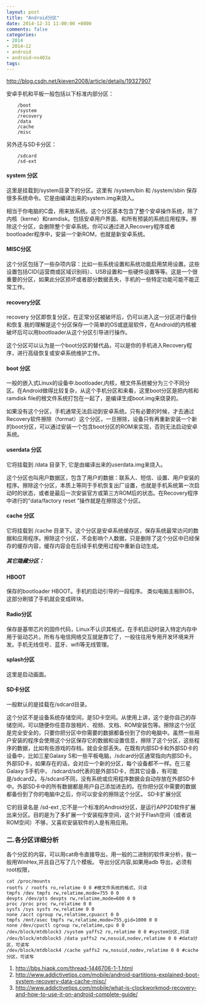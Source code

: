```yaml
---
layout: post
title: "Android分区"
date: 2014-12-31 11:00:00 +0800
comments: false
categories:
- 2014
- 2014~12
- android
- android~nx403a
tags:
---
```

http://blog.csdn.net/kieven2008/article/details/19327907

安卓手机和平板一般包括以下标准内部分区：
```
    /boot
    /system
    /recovery
    /data
    /cache
    /misc
```
另外还与SD卡分区：
```
    /sdcard
    /sd-ext
```

#### system 分区

这里是挂载到/system目录下的分区。这里有 /system/bin 和 /system/sbin 保存很多系统命令。它是由编译出来的system.img来烧入。

相当于你电脑的C盘，用来放系统。这个分区基本包含了整个安卓操作系统，除了内核（kerne）和ramdisk。包括安卓用户界面、和所有预装的系统应用程序。擦除这个分区，会删除整个安卓系统。你可以通过进入Recovery程序或者bootloader程序中，安装一个新ROM，也就是新安卓系统。

#### MISC分区

这个分区包括了一些杂项内容：比如一些系统设置和系统功能启用禁用设置。这些设置包括CID(运营商或区域识别码）、USB设置和一些硬件设置等等。这是一个很重要的分区，如果此分区损坏或者部分数据丢失，手机的一些特定功能可能不能正常工作。

#### recovery分区 
recovery 分区即恢复分区，在正常分区被破坏后，仍可以进入这一分区进行备份和恢复.我的理解是这个分区保存一个简单的OS或底层软件，在Android的内核被破坏后可以用bootloader从这个分区引导进行操作。

这个分区可以认为是一个boot分区的替代品，可以是你的手机进入Recovery程序，进行高级恢复或安卓系统维护工作。

#### boot 分区

一般的嵌入式Linux的设备中.bootloader,内核，根文件系统被分为三个不同分区。在Android做得比较复杂，从这个手机分区和来看，这里boot分区是把内核和ramdisk file的根文件系统打包在一起了，是编译生成boot.img来烧录的。   

如果没有这个分区，手机通常无法启动到安卓系统。只有必要的时候，才去通过Recovery软件擦除（format）这个分区，一旦擦除，设备只有再重新安装一个新的boot分区，可以通过安装一个包含boot分区的ROM来实现，否则无法启动安卓系统。

#### userdata 分区 

它将挂载到 /data 目录下, 它是由编译出来的userdata.img来烧入。

这个分区也叫用户数据区，包含了用户的数据：联系人、短信、设置、用户安装的程序。擦除这个分区，本质上等同于手机恢复出厂设置，也就是手机系统第一次启动时的状态，或者是最后一次安装官方或第三方ROM后的状态。在Recovery程序中进行的“data/factory reset ”操作就是在擦除这个分区。

#### cache 分区 

它将挂载到 /cache 目录下。这个分区是安卓系统缓存区，保存系统最常访问的数据和应用程序。擦除这个分区，不会影响个人数据，只是删除了这个分区中已经保存的缓存内容，缓存内容会在后续手机使用过程中重新自动生成。

##### 其它隐藏分区：

####  HBOOT 
保存的bootloader HBOOT。手机的启动引导的一段程序。
类似电脑主板BIOS，这部分刷错了手机就会变成砖块。

#### Radio分区  
保存是基带芯片的固件代码，Linux不认识其格式，在手机启动时装入特定内存中用于驱动芯片。所有与电信网络交互就是靠它了，一般往往用专用开发环境来开发。手机无线信号、蓝牙、wifi等无线管理。

#### splash分区
这里是启动画面。

#### SD卡分区  
一般默认的是挂载在/sdcard目录。

这个分区不是设备系统存储空间，是SD卡空间。从使用上讲，这个是你自己的存储空间，可以随便你任意存放相片、视频、文档、ROM安装包等。擦除这个分区是完全安全的，只要你把分区中你需要的数据都备份到了你的电脑中。虽然一些用户安装的程序会使用这个分区保存它的数据和设置信息，擦除了这个分区，这些程序的数据，比如有些游戏的存档，就会全部丢失。在既有内部SD卡和外部SD卡的设备中，比如三星Galaxy S和一些平板电脑，/sdcard分区通常指向内部SD卡。外部SD卡，如果存在的话，会对应一个新的分区，每个设备都不一样。在三星Galaxy S手机中， /sdcard/sd代表的是外部SD卡，而其它设备，有可能是/sdcard2。与/sdcard不同，没有系统或应用程序数据会自动存放在外部SD卡中。外部SD卡中的所有数据都是用户自己添加进去的。在你把分区中需要的数据都备份到了你的电脑中之后，你可以安全的擦除这个分区。
SD卡扩展分区

它的目录名是 /sd-ext ,它不是一个标准的Android分区，是运行APP2D软件扩展出来分区。目的是为了多扩展一个安装程序空间，这个对于Flash空间（或者说ROM空间）不够，又喜欢安装软件的人是有用应用。

### 二.各分区详细分析
  各个分区的内容，可以用cat命令直接导出，用一般的二进制的软件来分析，我一般用WinHex,并且自己写了几个模板。
  导出分区内容,如果用adb 导出，必须有root权限，
```
cat /proc/mounts
rootfs / rootfs ro,relatime 0 0 #根文件系统的格式，只读
tmpfs /dev tmpfs rw,relatime,mode=755 0 0
devpts /dev/pts devpts rw,relatime,mode=600 0 0
proc /proc proc rw,relatime 0 0
sysfs /sys sysfs rw,relatime 0 0
none /acct cgroup rw,relatime,cpuacct 0 0
tmpfs /mnt/asec tmpfs rw,relatime,mode=755,gid=1000 0 0
none /dev/cpuctl cgroup rw,relatime,cpu 0 0
/dev/block/mtdblock3 /system yaffs2 ro,relatime 0 0 #system分区,只读
/dev/block/mtdblock5 /data yaffs2 rw,nosuid,nodev,relatime 0 0 #data分区，可读写
/dev/block/mtdblock4 /cache yaffs2 rw,nosuid,nodev,relatime 0 0 #cache分区，可读写
```

1. http://bbs.hiapk.com/thread-1446706-1-1.html  
2. http://www.addictivetips.com/mobile/android-partitions-explained-boot-system-recovery-data-cache-misc/  
3. http://www.addictivetips.com/mobile/what-is-clockworkmod-recovery-and-how-to-use-it-on-android-complete-guide/  

